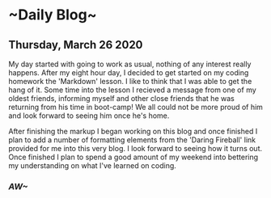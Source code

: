 # ~Daily Blog~
## Thursday, March 26 2020
My day started with going to work as usual, nothing
  of any interest really happens. After my eight hour
  day, I decided to get started on my coding homework 
  the 'Markdown' lesson. I like to think that I was able
  to get the hang of it. Some time into the lesson I 
  recieved a message from one of my oldest friends, 
  informing myself and other close friends that he was 
  returning from his time in boot-camp! We all could not 
  be more proud of him and look forward to seeing him
  once he's home.

After finishing the markup I began working on this 
  blog and once finished I plan to add a number of 
  formatting elements from the 'Daring Fireball' link 
  provided for me into this very blog. I look forward to 
  seeing how it turns out. Once finished I plan to spend 
  a good amount of my weekend into bettering my 
  understanding on what I've learned on coding.

### _AW~_
